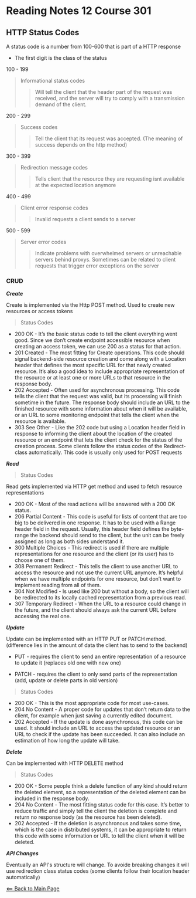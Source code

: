 # Reading Notes 12 Course 301

## HTTP Status Codes

A status code is a number from 100-600 that is part of a HTTP response

- The first digit is the class of the status

100 - 199
> Informational status codes
>> Will tell the client that the header part of the request was received, and the server will try to comply with a transmission demand of the client.

200 - 299
> Success codes
>> Tell the client that its request was accepted. (The meaning of success depends on the http method)

300 - 399
> Redirection message codes
>> Tells client that the resource they are requesting isnt available at the expected location anymore

400 - 499
> Client error response codes
>> Invalid requests a client sends to a server

500 - 599
> Server error codes
>> Indicate problems with overwhelmed servers or unreachable servers behind proxys. Sometimes can be related to client requests that trigger error exceptions on the server

### CRUD

__*Create*__

Create is implemented via the Http POST method. Used to create new resources or access tokens

> Status Codes

- 200 OK - It’s the basic status code to tell the client everything went good. Since we don’t create endpoint accessible resource when creating an access token, we can use 200 as a status for that action.
- 201 Created - The most fitting for Create operations. This code should signal backend-side resource creation and come along with a Location header that defines the most specific URL for that newly created resource. It’s also a good idea to include appropriate representation of the resource or at least one or more URLs to that resource in the response body.
- 202 Accepted - Often used for asynchronous processing. This code tells the client that the request was valid, but its processing will finish sometime in the future. The response body should include an URL to the finished resource with some information about when it will be available, or an URL to some monitoring endpoint that tells the client when the resource is available.
- 303 See Other - Like the 202 code but using a Location header field in response to informing the client about the location of the created resource or an endpoint that lets the client check for the status of the creation process. Some clients follow the status codes of the Redirect-class automatically. This code is usually only used for POST requests

__*Read*__

> Status Codes

Read gets implemented via HTTP get method and used to fetch resource representations

- 200 OK - Most of the read actions will be answered with a 200 OK status.
- 206 Partial Content - This code is useful for lists of content that are too big to be delivered in one response. It has to be used with a Range header field in the request. Usually, this header field defines the byte-range the backend should send to the client, but the unit can be freely assigned as long as both sides understand it.
- 300 Multiple Choices - This redirect is used if there are multiple representations for one resource and the client (or its user) has to choose one of them.
- 308 Permanent Redirect - This tells the client to use another URL to access the resource and not use the current URL anymore. It’s helpful when we have multiple endpoints for one resource, but don’t want to implement reading from all of them.
- 304 Not Modified - Is used like 200 but without a body, so the client will be redirected to its locally cached representation from a previous read.
- 307 Temporary Redirect - When the URL to a resource could change in the future, and the client should always ask the current URL before accessing the real one.

__*Update*__

Update can be implemented with an HTTP PUT or PATCH method. (difference lies in the amount of data the client has to send to the backend)

- PUT - requires the client to send an entire representation of a resource to update it (replaces old one with new one)

- PATCH - requires the client to only send parts of the representation (add, update or delete parts in old version)

> Status Codes

- 200 OK - This is the most appropriate code for most use-cases.
- 204 No Content - A proper code for updates that don’t return data to the client, for example when just saving a currently edited document.
- 202 Accepted - If the update is done asynchronous, this code can be used. It should include an URL to access the updated resource or an URL to check if the update has been succeeded. It can also include an estimation of how long the update will take.

__*Delete*__

Can be implemented with HTTP DELETE method

> Status Codes

- 200 OK - Some people think a delete function of any kind should return the deleted element, so a representation of the deleted element can be included in the response body.
- 204 No Content - The most fitting status code for this case. It’s better to reduce traffic and simply tell the client the deletion is complete and return no response body (as the resource has been deleted).
- 202 Accepted - If the deletion is asynchronous and takes some time, which is the case in distributed systems, it can be appropriate to return this code with some information or URL to tell the client when it will be deleted.

__*API Changes*__

Eventually an API's structure will change. To avoide breaking changes it will use redirection class status codes (some clients follow their location header automatically)

[<== Back to Main Page](README.md)
